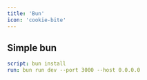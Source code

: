 ```yaml
---
title: 'Bun'
icon: 'cookie-bite'
---
```


## Simple bun

```yaml
script: bun install
run: bun run dev --port 3000 --host 0.0.0.0
```
